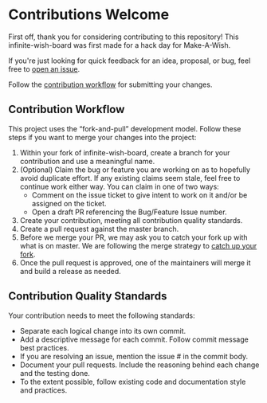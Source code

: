 # Contributions Welcome
First off, thank you for considering contributing to this repository! This infinite-wish-board was first made for a hack day for Make-A-Wish.

If you're just looking for quick feedback for an idea, proposal, or bug, feel free to [open an issue](https://github.com/homedepot/infinite-wish-board/issues/new/choose).

Follow the [contribution workflow](#contribution-workflow) for submitting your changes.

## Contribution Workflow
This project uses the “fork-and-pull” development model. Follow these steps if you want to merge your changes into the project:

1. Within your fork of infinite-wish-board, create a branch for your contribution and use a meaningful name.  
2. (Optional) Claim the bug or feature you are working on as to hopefully avoid duplicate effort. If any existing claims seem stale, feel free to continue work either way. You can claim in one of two ways:   
    - Comment on the issue ticket to give intent to work on it and/or be assigned on the ticket.
    - Open a draft PR referencing the Bug/Feature Issue number. 
3. Create your contribution, meeting all contribution quality standards.
4. Create a pull request against the master branch.
5. Before we merge your PR, we may ask you to catch your fork up with what is on master. We are following the merge strategy to [catch up your fork](https://help.github.com/en/articles/syncing-a-fork). 
6. Once the pull request is approved, one of the maintainers will merge it and build a release as needed.

## Contribution Quality Standards
Your contribution needs to meet the following standards:

- Separate each logical change into its own commit.
- Add a descriptive message for each commit. Follow commit message best practices.
- If you are resolving an issue, mention the issue # in the commit body.
- Document your pull requests. Include the reasoning behind each change and the testing done.
- To the extent possible, follow existing code and documentation style and practices.
